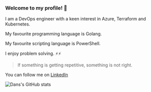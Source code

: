 ### Welcome to my profile! 👋

I am a DevOps engineer with a keen interest in Azure, Terraform and Kubernetes. 

My favourite programming language is Golang.

My favourite scripting language is PowerShell.

I enjoy problem solving. ⚡⚡

> If something is getting repetitive, something is not right. 

You can follow me on [LinkedIn](https://uk.linkedin.com/in/daniel-mabbett-6364aa108)

![Dans's GitHub stats](https://github-readme-stats.vercel.app/api?username=danielmabbett&theme=light&show_icons=true&count_private=true)

<!--
**DanielMabbett/danielmabbett** is a ✨ _special_ ✨ repository because its `README.md` (this file) appears on your GitHub profile.

Here are some ideas to get you started:

- 🔭 I’m currently working on ...
- 🌱 I’m currently learning ...
- 👯 I’m looking to collaborate on ...
- 🤔 I’m looking for help with ...
- 💬 Ask me about ...
- 📫 How to reach me: ...
- 😄 Pronouns: ...
- ⚡ Fun fact: ...
-->
